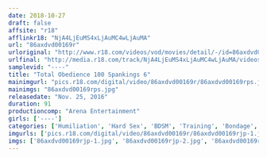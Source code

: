 ```yaml
---
date: 2018-10-27
draft: false
affsite: "r18"
afflinkr18: "NjA4LjEuMS4xLjAuMC4wLjAuMA"
url: "86axdvd00169r"
urloriginal: "http://www.r18.com/videos/vod/movies/detail/-/id=86axdvd00169r"
urlfinal: "http://media.r18.com/track/NjA4LjEuMS4xLjAuMC4wLjAuMA/videos/vod/movies/detail/-/id=86axdvd00169r"
samplevid: "----"
title: "Total Obedience 100 Spankings 6"
mainimgurl: "pics.r18.com/digital/video/86axdvd00169r/86axdvd00169rps.jpg"
mainimgs: "86axdvd00169rps.jpg"
releasedate: "Nov. 25, 2016"
duration: 91
productioncomp: "Arena Entertainment"
girls: ['----']
categories: ['Humiliation', 'Hard Sex', 'BDSM', 'Training', 'Bondage', 'Hi-Def']
imgurls: ['pics.r18.com/digital/video/86axdvd00169r/86axdvd00169rjp-1.jpg', 'pics.r18.com/digital/video/86axdvd00169r/86axdvd00169rjp-2.jpg', 'pics.r18.com/digital/video/86axdvd00169r/86axdvd00169rjp-3.jpg', 'pics.r18.com/digital/video/86axdvd00169r/86axdvd00169rjp-4.jpg', 'pics.r18.com/digital/video/86axdvd00169r/86axdvd00169rjp-5.jpg', 'pics.r18.com/digital/video/86axdvd00169r/86axdvd00169rjp-6.jpg', 'pics.r18.com/digital/video/86axdvd00169r/86axdvd00169rjp-7.jpg', 'pics.r18.com/digital/video/86axdvd00169r/86axdvd00169rjp-8.jpg', 'pics.r18.com/digital/video/86axdvd00169r/86axdvd00169rjp-9.jpg', 'pics.r18.com/digital/video/86axdvd00169r/86axdvd00169rjp-10.jpg', 'pics.r18.com/digital/video/86axdvd00169r/86axdvd00169rjp-11.jpg', 'pics.r18.com/digital/video/86axdvd00169r/86axdvd00169rjp-12.jpg', 'pics.r18.com/digital/video/86axdvd00169r/86axdvd00169rjp-13.jpg', 'pics.r18.com/digital/video/86axdvd00169r/86axdvd00169rjp-14.jpg', 'pics.r18.com/digital/video/86axdvd00169r/86axdvd00169rjp-15.jpg', 'pics.r18.com/digital/video/86axdvd00169r/86axdvd00169rjp-16.jpg', 'pics.r18.com/digital/video/86axdvd00169r/86axdvd00169rjp-17.jpg', 'pics.r18.com/digital/video/86axdvd00169r/86axdvd00169rjp-18.jpg', 'pics.r18.com/digital/video/86axdvd00169r/86axdvd00169rjp-19.jpg', 'pics.r18.com/digital/video/86axdvd00169r/86axdvd00169rjp-20.jpg']
imgs: ['86axdvd00169rjp-1.jpg', '86axdvd00169rjp-2.jpg', '86axdvd00169rjp-3.jpg', '86axdvd00169rjp-4.jpg', '86axdvd00169rjp-5.jpg', '86axdvd00169rjp-6.jpg', '86axdvd00169rjp-7.jpg', '86axdvd00169rjp-8.jpg', '86axdvd00169rjp-9.jpg', '86axdvd00169rjp-10.jpg', '86axdvd00169rjp-11.jpg', '86axdvd00169rjp-12.jpg', '86axdvd00169rjp-13.jpg', '86axdvd00169rjp-14.jpg', '86axdvd00169rjp-15.jpg', '86axdvd00169rjp-16.jpg', '86axdvd00169rjp-17.jpg', '86axdvd00169rjp-18.jpg', '86axdvd00169rjp-19.jpg', '86axdvd00169rjp-20.jpg']
---
```

